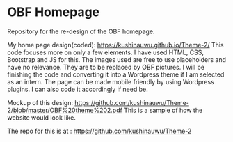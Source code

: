 # OBF Homepage
Repository for the re-design of the OBF homepage. 

My home page design(coded): https://kushinauwu.github.io/Theme-2/
This code focuses more on only a few elements. I have used HTML, CSS, Bootstrap and JS for this. The images used are free to use placeholders and have no relevance. They are to be replaced by OBF pictures. I will be finishing the code and converting it into a Wordpress theme if I am selected as an intern. The page can be made mobile friendly by using Wordpress plugins. I can also code it accordingly if need be.

Mockup of this design: https://github.com/kushinauwu/Theme-2/blob/master/OBF%20theme%202.pdf
This is a sample of how the website would look like. 

The repo for this is at : https://github.com/kushinauwu/Theme-2


